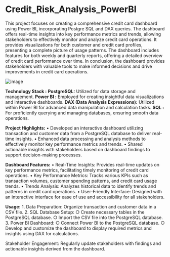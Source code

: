 # Credit_Risk_Analysis_PowerBI
This project focuses on creating a comprehensive credit card dashboard using Power BI, incorporating Postgre SQL and DAX queries.  The dashboard offers real-time insights into key performance metrics and trends, allowing stakeholders to effectively monitor and analyze credit card operations. 
It provides visualizations for both customer and credit card profiles, presenting a complete picture of usage patterns. 
The dashboard includes features for both weekly and quarterly reports, offering a detailed overview of credit card performance over time. 
In conclusion, the dashboard provides stakeholders with valuable tools to make informed decisions and drive improvements in credit card operations.

![image](https://github.com/AbhijithNidanakavi/Credit_Risk_Analysis_PowerBI/assets/91921508/85b91051-d29c-490b-b44e-6b2c413a3408)


**Technology Stack :**
**PostgreSQL:** Utilized for data storage and management.
**Power BI :** Employed for creating insightful data visualizations and interactive dashboards.
**DAX (Data Analysis Expressions):** Utilized within Power BI for advanced data manipulation and calculation tasks.
**SQL       :** For proficiently querying and managing databases, ensuring smooth data operations.

**Project Highlights:**
	• Developed an interactive dashboard utilizing transaction and customer data from a PostgreSQL database to deliver real-time insights.
	• Enhanced data processing and analysis methods to effectively monitor key performance metrics and trends.
	• Shared actionable insights with stakeholders based on dashboard findings to support decision-making processes.
 
**Dashboard Features:**
	• Real-Time Insights: Provides real-time updates on key performance metrics, facilitating timely monitoring of credit card operations.
	• Key Performance Metrics: Tracks various KPIs such as transaction volumes, customer spending patterns, and credit card usage trends.
	• Trends Analysis: Analyzes historical data to identify trends and patterns in credit card operations.
	• User-Friendly Interface: Designed with an interactive interface for ease of use and accessibility for all stakeholders.

**Usage:**
	1. Data Preparation: Organize transaction and customer data in a CSV file.
	2. SQL Database Setup:
		○ Create necessary tables in the PostgreSQL database.
		○ Import the CSV file into the PostgreSQL database.
	3. Power BI Dashboard:
		○ Connect Power BI to the PostgreSQL database.
		○ Develop and customize the dashboard to display required metrics and insights using DAX for calculations.

Stakeholder Engagement: Regularly update stakeholders with findings and actionable insights derived from the dashboard.
